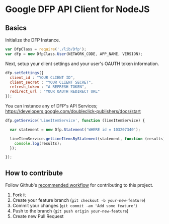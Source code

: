 # Google DFP API Client for NodeJS

## Basics

Initialize the DFP Instance. 

```JavaScript
var DfpClass = require('./lib/Dfp');
var dfp = new DfpClass.User(NETWORK_CODE, APP_NAME, VERSION);
```

Next, setup your client settings and your user's OAUTH token information.

```JavaScript
dfp.setSettings({
  client_id : "YOUR CLIENT ID", 
  client_secret : "YOUR CLIENT SECRET", 
  refresh_token : "A REFRESH TOKEN", 
  redirect_url : "YOUR OAUTH REDIRECT URL"
});
```

You can instance any of DFP's API Services; https://developers.google.com/doubleclick-publishers/docs/start


```JavaScript
dfp.getService('LineItemService', function (lineItemService) {

  var statement = new Dfp.Statement('WHERE id = 103207340');

  lineItemService.getLineItemsByStatement(statement, function (results) {
    console.log(results);
  });

});
```

How to contribute
-----------

Follow Github's [recommended workflow](https://help.github.com/articles/fork-a-repo) for contributing to this project.

1. Fork it
2. Create your feature branch (`git checkout -b your-new-feature`)
3. Commit your changes (`git commit -am 'Add some feature'`)
4. Push to the branch (`git push origin your-new-feature`)
5. Create new Pull Request
